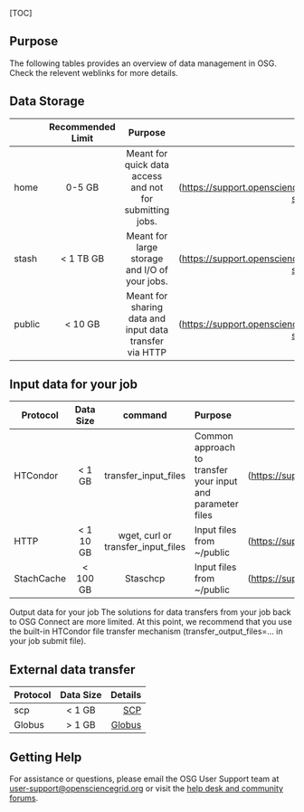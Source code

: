 
[title]: - "Guidelines for data managment on OSG"
[TOC]

## Purpose

The following tables provides an overview of data management in OSG. Check the relevent weblinks for more details. 


## Data Storage

|         | Recommended Limit| Purpose | Details|
| ------- |:----------------:| :------:| ------:|
| home    | 0-5 GB      | Meant for quick data access and not for submitting jobs.| [Data Storage] (https://support.opensciencegrid.org/support/solutions/articles/12000002985-storage-solutions-on-osg-home-stash-and-public)|
| stash   |  < 1 TB GB  | Meant for large storage and I/O of your jobs. |[Data Storage] (https://support.opensciencegrid.org/support/solutions/articles/12000002985-storage-solutions-on-osg-home-stash-and-public)|
| public  |  < 10 GB    | Meant for sharing data and input data  transfer via HTTP|[Data Storage] (https://support.opensciencegrid.org/support/solutions/articles/12000002985-storage-solutions-on-osg-home-stash-and-public)|


## Input data for your job

|    Protocol     | Data Size| command| Purpose | Details|
| --------------- |:--------:| :-----:|:--------|--------:|
| HTCondor    | < 1 GB       | transfer_input_files| Common approach to transfer your input and parameter files|[HTCondor Transfer] (https://support.opensciencegrid.org/support/solutions/articles/5000639787-transferring-data-with-htcondor)|
| HTTP        |  < 1 10 GB   | wget, curl or transfer_input_files  | Input files from ~/public |[HTTP Access] (https://support.opensciencegrid.org/support/solutions/articles/5000639798-access-stash-remotely-using-http)|
| StachCache  |  < 100 GB    | Staschcp |Input files from ~/public| [StachCache] (https://support.opensciencegrid.org/support/solutions/articles/5000639798-access-stash-remotely-using-http)|

Output data for your job
The solutions for data transfers from your job back to OSG Connect are more limited. At this point, we recommend that you use the built-in HTCondor file transfer mechanism (transfer_output_files=... in your job submit file).

## External data transfer

|    Protocol | Data Size| Details|
| ------------|:--------:| ------:|
| scp         | < 1 GB   | [SCP](https://support.opensciencegrid.org/support/solutions/articles/5000634376-using-scp-to-transfer-files) |
| Globus      |  > 1 GB  | [Globus](https://support.opensciencegrid.org/support/solutions/articles/5000632397-data-transfer-with-globus) |

## Getting Help
For assistance or questions, please email the OSG User Support team  at [user-support@opensciencegrid.org](mailto:user-support@opensciencegrid.org) or visit the [help desk and community forums](http://support.opensciencegrid.org).


